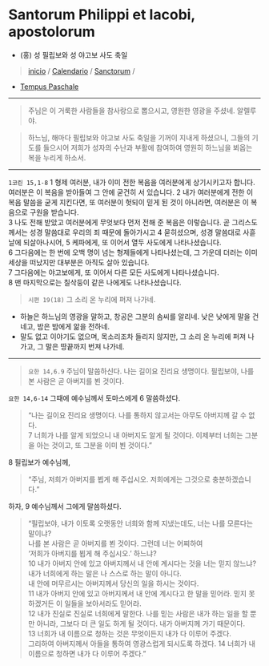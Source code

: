 # Santorum Philippi et Iacobi, apostolorum
- (홍) 성 필립보와 성 야고보 사도 축일

> [inicio](../../README.md) / [Calendario](../../LC.md) / [Sanctorum](../SS.md) / 

- [Tempus Paschale](../LP.md)

----

> 주님은 이 거룩한 사람들을 참사랑으로 뽑으시고, 영원한 영광을 주셨네. 알렐루야.

> 하느님, 해마다 필립보와 야고보 사도 축일을 기꺼이 지내게 하셨으니, 그들의 기도를 들으시어 저희가 성자의 수난과 부활에 참여하여 영원히 하느님을 뵈옵는 복을 누리게 하소서.

----

`1코린 15,1-8` 1 형제 여러분, 내가 이미 전한 복음을 여러분에게 상기시키고자 합니다.  
여러분은 이 복음을 받아들여 그 안에 굳건히 서 있습니다. 2 내가 여러분에게 전한 이 복음 말씀을 굳게 지킨다면, 또 여러분이 헛되이 믿게 된 것이 아니라면, 여러분은 이 복음으로 구원을 받습니다.  
3 나도 전해 받았고 여러분에게 무엇보다 먼저 전해 준 복음은 이렇습니다. 곧 그리스도께서는 성경 말씀대로 우리의 죄 때문에 돌아가시고 4 묻히셨으며, 성경 말씀대로 사흗날에 되살아나시어, 5 케파에게, 또 이어서 열두 사도에게 나타나셨습니다.  
6 그다음에는 한 번에 오백 명이 넘는 형제들에게 나타나셨는데, 그 가운데 더러는 이미 세상을 떠났지만 대부분은 아직도 살아 있습니다.  
7 그다음에는 야고보에게, 또 이어서 다른 모든 사도에게 나타나셨습니다.  
8 맨 마지막으로는 칠삭둥이 같은 나에게도 나타나셨습니다.  

> `시편 19(18)` 그 소리 온 누리에 퍼져 나가네.  
- 하늘은 하느님의 영광을 말하고, 창공은 그분의 솜씨를 알리네. 낮은 낮에게 말을 건네고, 밤은 밤에게 앎을 전하네.  
- 말도 없고 이야기도 없으며, 목소리조차 들리지 않지만, 그 소리 온 누리에 퍼져 나가고, 그 말은 땅끝까지 번져 나가네.  

----

> `요한 14,6.9` 주님이 말씀하신다. 나는 길이요 진리요 생명이다. 필립보야, 나를 본 사람은 곧 아버지를 뵌 것이다.

`요한 14,6-14` 그때에 예수님께서 토마스에게 6 말씀하셨다.  
> “나는 길이요 진리요 생명이다. 나를 통하지 않고서는 아무도 아버지께 갈 수 없다.  
7 너희가 나를 알게 되었으니 내 아버지도 알게 될 것이다. 이제부터 너희는 그분을 아는 것이고, 또 그분을 이미 뵌 것이다.”

8 필립보가 예수님께,  
> “주님, 저희가 아버지를 뵙게 해 주십시오. 저희에게는 그것으로 충분하겠습니다.”  

하자, 9 예수님께서 그에게 말씀하셨다.  
> “필립보야, 내가 이토록 오랫동안 너희와 함께 지냈는데도, 너는 나를 모른다는 말이냐?  
> 나를 본 사람은 곧 아버지를 뵌 것이다. 그런데 너는 어찌하여  
> ‘저희가 아버지를 뵙게 해 주십시오.’ 하느냐?  
> 10 내가 아버지 안에 있고 아버지께서 내 안에 계시다는 것을 너는 믿지 않느냐?  
내가 너희에게 하는 말은 나 스스로 하는 말이 아니다.  
내 안에 머무르시는 아버지께서 당신의 일을 하시는 것이다.  
11 내가 아버지 안에 있고 아버지께서 내 안에 계시다고 한 말을 믿어라. 믿지 못하겠거든 이 일들을 보아서라도 믿어라.  
12 내가 진실로 진실로 너희에게 말한다. 나를 믿는 사람은 내가 하는 일을 할 뿐만 아니라, 그보다 더 큰 일도 하게 될 것이다. 내가 아버지께 가기 때문이다.  
13 너희가 내 이름으로 청하는 것은 무엇이든지 내가 다 이루어 주겠다.  
그리하여 아버지께서 아들을 통하여 영광스럽게 되시도록 하겠다. 14 너희가 내 이름으로 청하면 내가 다 이루어 주겠다.”